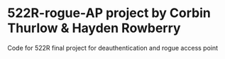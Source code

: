 # 522R-rogue-AP project by Corbin Thurlow & Hayden Rowberry
Code for 522R final project for deauthentication and rogue access point
